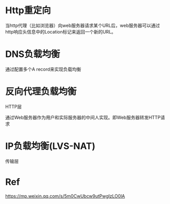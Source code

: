 # Http重定向

当http代理（比如浏览器）向web服务器请求某个URL后，web服务器可以通过http响应头信息中的Location标记来返回一个新的URL。

# DNS负载均衡

通过配置多个A record来实现负载均衡



# 反向代理负载均衡

HTTP层

通过Web服务器作为用户和实际服务器的中间人实现。即Web服务器转发HTTP请求



# IP负载均衡\(LVS-NAT\)

传输层







# Ref

https://mp.weixin.qq.com/s/5m0CwUbcw9utPwgIzLO0lA



